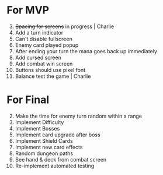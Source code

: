 # For MVP
3. ~~Spacing for screens~~ in progress | Charlie
3. Add a turn indicator
4. Can't disable fullscreen
6. Enemy card played popup
7. After ending your turn the mana goes back up immediately
8. Add cursed screen
9. Add combat win screen
10. Buttons should use pixel font
8. Balance test the game | Charlie

# For Final
2. Make the time for enemy turn random within a range
1. Implement Difficulty
2. Implement Bosses
3. Implement card upgrade after boss
4. Implement Shield Cards
5. Implement new card effects
6. Random dungeon paths
7. See hand & deck from combat screen
8. Re-implement automated testing